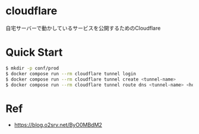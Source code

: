 # cloudflare
自宅サーバーで動かしているサービスを公開するためのCloudflare

# Quick Start

```sh
$ mkdir -p conf/prod
$ docker compose run --rm cloudflare tunnel login
$ docker compose run --rm cloudflare tunnel create <tunnel-name>
$ docker compose run --rm cloudflare tunnel route dns <tunnel-name> <hostname(example.hoge.net)>
```
 
# Ref

- https://blog.o2srv.net/ByO0MBdM2

